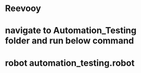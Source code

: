 # Reevooy
# navigate to Automation_Testing folder and run below command
# robot automation_testing.robot
